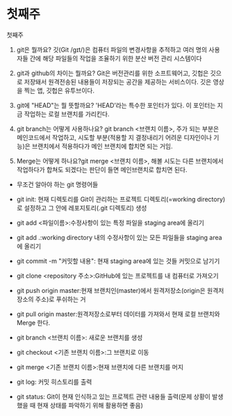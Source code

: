 # 첫째주

첫째주

1. git은 뭘까요?
깃(Git /ɡɪt/)은 컴퓨터 파일의 변경사항을 추적하고 여러 명의 사용자들 간에 해당 파일들의 작업을 조율하기 위한 분산 버전 관리 시스템이다

2. git과 github의 차이는 뭘까요?
Git은 버전관리를 위한 소프트웨어고, 깃헙은 깃으로 저장돼서 원격전송된 내용들이 저장되는 공간을 제공하는 서비스이다.
깃은 영상을 찍는 앱, 깃헙은 유투브이다.


3. git에 "HEAD"는 뭘 뜻할까요?
'HEAD’라는 특수한 포인터가 있다. 이 포인터는 지금 작업하는 로컬 브랜치를 가리킨다. 


4. git branch는 어떻게 사용하나요? git branch <브랜치 이름>, 주가 되는 부분은 메인코드에서 작업하고, 시도할 부분(적용할 지 결정내리기 어려운 디자인이나 기능)은 브랜치에서 적용하다가 메인 브랜치에 합치면 되는 거임.


5. Merge는 어떻게 하나요?git merge <브랜치 이름>, 해볼 시도는 다른 브랜치에서 작업하다가 합쳐도 되겠다는 판단이 들면 메인브랜치로 합치면 된다.


- 무조건 알아야 하는 git 명령어들

* git init: 현재 디렉토리를 Git이 관리하는 프로젝트 디렉토리(=working directory)로 설정하고 그 안에 레포지토리(.git 디렉토리) 생성

* git add <파일이름>:수정사항이 있는 특정 파일을 staging area에 올리기

* git add .:working directory 내의 수정사항이 있는 모든 파일들을 staging area에 올리기

* git commit -m "커밋할 내용": 현재 staging area에 있는 것들 커밋으로 남기기

* git clone <repository 주소>:GitHub에 있는 프로젝트를 내 컴퓨터로 가져오기

* git push origin master:현재 브랜치인(master)에서 원격저장소(origin은 원격저장소의 주소)로 푸쉬하는 거

* git pull origin master:원격저장소로부터 데이터를 가져와서 현재 로컬 브랜치와 Merge 한다.

* git branch <브랜치 이름>: 새로운 브랜치를 생성

* git checkout <기존 브랜치 이름>:그 브랜치로 이동

* git merge <기존 브랜치 이름>:현재 브랜치에 다른 브랜치를 머지

* git log: 커밋 히스토리를 출력

* git status: Git이 현재 인식하고 있는 프로젝트 관련 내용들 출력(문제 상황이 발생했을 때 현재 상태를 파악하기 위해 활용하면 좋음)
